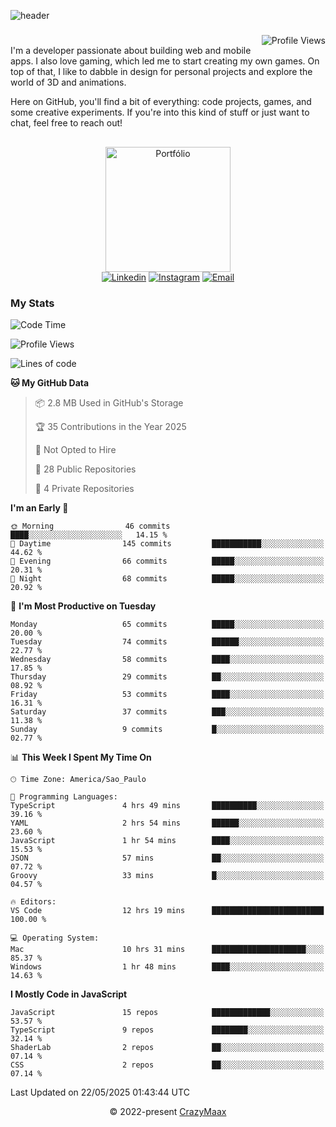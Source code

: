 ![header](https://github.com/user-attachments/assets/b00bb293-d5d2-40e2-b030-18682d9611b7)
###
<img align="right" src="https://komarev.com/ghpvc/?username=crazymaax&color=AE82CE&label=Profile+views" alt="Profile Views">

#
<div align="left">
I'm a developer passionate about building web and mobile apps. I also love gaming, which led me to start creating my own games. On top of that, I like to dabble in design for personal projects and explore the world of 3D and animations.

Here on GitHub, you'll find a bit of everything: code projects, games, and some creative experiments. If you're into this kind of stuff or just want to chat, feel free to reach out!

</div>

##

<div align="center">
  <a href="https://portfolio-max-crazymaax.vercel.app/" target="_blank"><img
      height="200em"
      src="https://github.com/user-attachments/assets/12cd41c7-5753-421f-b3d3-1623c48de6d4"
      target="_blank" alt="Portfólio"></a>
  <div align="center">
    <a href="https://www.linkedin.com/in/maxmilan/" target="_blank"><img
        src="https://img.shields.io/badge/LinkedIn-0077B5?style=for-the-badge&logo=linkedin&logoColor=white"
        target="_blank" alt="Linkedin"></a>
    <a href="https://www.instagram.com/crazy_maax/" target="_blank"><img
        src="https://img.shields.io/badge/Instagram-E4405F?style=for-the-badge&logo=instagram&logoColor=white"
        target="_blank" alt="Instagram"></a>
    <a href="mailto:oliveira.maxmilan@gmail.com" target="_blank"><img
        src="https://img.shields.io/badge/Gmail-D14836?style=for-the-badge&logo=gmail&logoColor=white"
        target="_blank" alt="Email"></a>
  </div>
</div>

### My Stats
<!--START_SECTION:waka-->
![Code Time](http://img.shields.io/badge/Code%20Time-1%2C959%20hrs%204%20mins-blue)

![Profile Views](http://img.shields.io/badge/Profile%20Views-0-blue)

![Lines of code](https://img.shields.io/badge/From%20Hello%20World%20I%27ve%20Written-169.9%20thousand%20lines%20of%20code-blue)

**🐱 My GitHub Data** 

> 📦 2.8 MB Used in GitHub's Storage 
 > 
> 🏆 35 Contributions in the Year 2025
 > 
> 🚫 Not Opted to Hire
 > 
> 📜 28 Public Repositories 
 > 
> 🔑 4 Private Repositories 
 > 
**I'm an Early 🐤** 

```text
🌞 Morning                46 commits          ████░░░░░░░░░░░░░░░░░░░░░   14.15 % 
🌆 Daytime                145 commits         ███████████░░░░░░░░░░░░░░   44.62 % 
🌃 Evening                66 commits          █████░░░░░░░░░░░░░░░░░░░░   20.31 % 
🌙 Night                  68 commits          █████░░░░░░░░░░░░░░░░░░░░   20.92 % 
```
📅 **I'm Most Productive on Tuesday** 

```text
Monday                   65 commits          █████░░░░░░░░░░░░░░░░░░░░   20.00 % 
Tuesday                  74 commits          ██████░░░░░░░░░░░░░░░░░░░   22.77 % 
Wednesday                58 commits          ████░░░░░░░░░░░░░░░░░░░░░   17.85 % 
Thursday                 29 commits          ██░░░░░░░░░░░░░░░░░░░░░░░   08.92 % 
Friday                   53 commits          ████░░░░░░░░░░░░░░░░░░░░░   16.31 % 
Saturday                 37 commits          ███░░░░░░░░░░░░░░░░░░░░░░   11.38 % 
Sunday                   9 commits           █░░░░░░░░░░░░░░░░░░░░░░░░   02.77 % 
```


📊 **This Week I Spent My Time On** 

```text
🕑︎ Time Zone: America/Sao_Paulo

💬 Programming Languages: 
TypeScript               4 hrs 49 mins       ██████████░░░░░░░░░░░░░░░   39.16 % 
YAML                     2 hrs 54 mins       ██████░░░░░░░░░░░░░░░░░░░   23.60 % 
JavaScript               1 hr 54 mins        ████░░░░░░░░░░░░░░░░░░░░░   15.53 % 
JSON                     57 mins             ██░░░░░░░░░░░░░░░░░░░░░░░   07.72 % 
Groovy                   33 mins             █░░░░░░░░░░░░░░░░░░░░░░░░   04.57 % 

🔥 Editors: 
VS Code                  12 hrs 19 mins      █████████████████████████   100.00 % 

💻 Operating System: 
Mac                      10 hrs 31 mins      █████████████████████░░░░   85.37 % 
Windows                  1 hr 48 mins        ████░░░░░░░░░░░░░░░░░░░░░   14.63 % 
```

**I Mostly Code in JavaScript** 

```text
JavaScript               15 repos            █████████████░░░░░░░░░░░░   53.57 % 
TypeScript               9 repos             ████████░░░░░░░░░░░░░░░░░   32.14 % 
ShaderLab                2 repos             ██░░░░░░░░░░░░░░░░░░░░░░░   07.14 % 
CSS                      2 repos             ██░░░░░░░░░░░░░░░░░░░░░░░   07.14 % 
```




 Last Updated on 22/05/2025 01:43:44 UTC
<!--END_SECTION:waka-->

<p align="center">&copy; 2022-present <a href="https://github.com/crazymaax404/" target="_blank">CrazyMaax</a>
